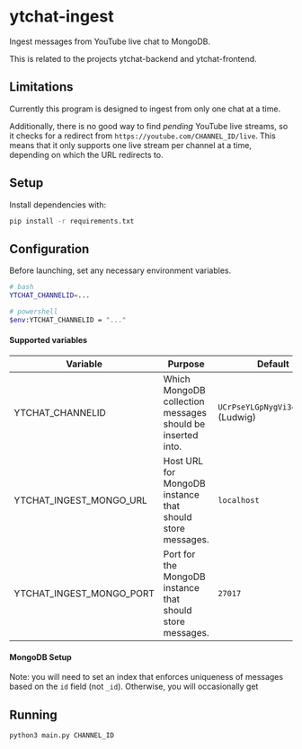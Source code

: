 # ytchat-ingest

Ingest messages from YouTube live chat to MongoDB.

This is related to the projects ytchat-backend and ytchat-frontend.

## Limitations

Currently this program is designed to ingest from only one chat at a time.

Additionally, there is no good way to find *pending* YouTube live streams, so it checks for a redirect
from `https://youtube.com/CHANNEL_ID/live`. This means that it only supports one live stream per channel at a time,
depending on which the URL redirects to.

## Setup

Install dependencies with:

```bash
pip install -r requirements.txt
```

## Configuration

Before launching, set any necessary environment variables.

```bash
# bash
YTCHAT_CHANNELID=...
```

```bash
# powershell
$env:YTCHAT_CHANNELID = "..."
```

#### Supported variables

| Variable                 | Purpose                                                    | Default                             |
|--------------------------|------------------------------------------------------------|-------------------------------------|
| YTCHAT_CHANNELID         | Which MongoDB collection messages should be inserted into. | `UCrPseYLGpNygVi34QpGNqpA` (Ludwig) |
| YTCHAT_INGEST_MONGO_URL  | Host URL for MongoDB instance that should store messages.  | `localhost`                         |
| YTCHAT_INGEST_MONGO_PORT | Port for the MongoDB instance that should store messages.  | `27017`                             |

#### MongoDB Setup

Note: you will need to set an index that enforces uniqueness of messages based on the `id` field (not `_id`). Otherwise,
you will occasionally get

## Running

```bash
python3 main.py CHANNEL_ID
```
 